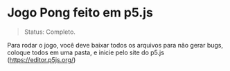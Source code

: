 <h1> Jogo Pong feito em p5.js</h1>

> Status: Completo.

Para rodar o jogo, você deve baixar todos os arquivos para não gerar bugs, coloque todos em uma pasta, e inicie pelo site do p5.js (https://editor.p5js.org/)

